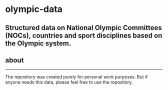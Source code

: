 # olympic-data
Structured data on National Olympic Committees (NOCs), countries and sport disciplines based on the Olympic system.
---
## about
---
The repository was created purely for personal work purposes.
But if anyone needs this data, please feel free to use the repository.
